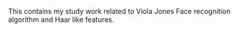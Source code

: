 This contains my study work related to Viola Jones Face recognition algorithm and Haar like features.
